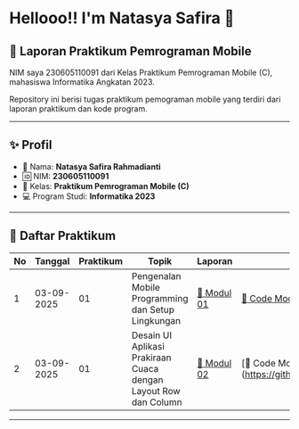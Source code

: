 # Hellooo!! I'm Natasya Safira 👋
## 📱 Laporan Praktikum Pemrograman Mobile


NIM saya 230605110091 dari Kelas Praktikum Pemrograman Mobile (C), mahasiswa Informatika Angkatan 2023.  

Repository ini berisi tugas praktikum pemograman mobile yang terdiri dari laporan praktikum dan kode program.

---

## ✨ Profil
- 👩 Nama: **Natasya Safira Rahmadianti**  
- 🆔 NIM: **230605110091**  
- 🏫 Kelas: **Praktikum Pemrograman Mobile (C)**  
- 💻 Program Studi: **Informatika 2023**

---

## 📂 Daftar Praktikum

| No | Tanggal    | Praktikum | Topik                                      | Laporan                          | Repositori              |
|----|------------|-----------|--------------------------------------------|----------------------------------|-------------------------|
| 1  | 03-09-2025 | 01        | Pengenalan Mobile Programming dan Setup Lingkungan | [📄 Modul 01](https://docs.google.com/document/d/1n2-9OMJf8wNrTuiDWphPqOBGvUaJKWGgtsrubFMcp6Y/edit?usp=sharing) | [🔗 Code Modul 01](https://github.com/natasyafira/natasyafira/blob/main/main.dart) |
| 2  | 03-09-2025 | 01        | Desain UI Aplikasi Prakiraan Cuaca dengan Layout Row dan Column| [📄 Modul 02 ](https://docs.google.com/document/d/1hU1csUhRfjN57TXplqj4mTdIB5bbPtOCje1kG1eZlyQ/edit?usp=sharing) | [🔗 Code Modul 02] (https://github.com/natasyafira/natasyafira/blob/cdb8d6e847ce467801e1c9e38bf117795a08c6ff/mainmodul2.dart) |


---

